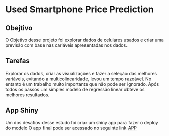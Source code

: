 # Used Smartphone Price Prediction

## Obejtivo
O Objetivo desse projeto foi explorar dados de celulares usados e criar uma previsão com base nas cariáveis apresentadas nos dados.

## Tarefas
Explorar os dados, criar as visualizações e fazer a seleção das melhores variáveis, evitando a multicolinearidade, levou um tempo razoável.
No entanto é um trabalho muito importante que não pode ser ignorado. Após todos os passos um simples modelo de regressão linear obteve os melhores resultados.

## App Shiny
Um dos desafios desse estudo foi criar um shiny app para fazer o deploy do modelo
O app final pode ser acessado no seguinte link [APP](https://zebvhn-anderson-araujo.shinyapps.io/Used_Smartphone_Dash/)
